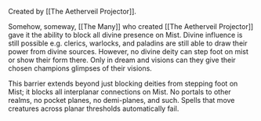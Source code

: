 Created by [[The Aetherveil Projector]].

Somehow, someway, [[The Many]] who created [[The Aetherveil Projector]] gave it the ability to block all divine presence on Mist. Divine influence is still possible e.g. clerics, warlocks, and paladins are still able to draw their power from divine sources. However, no divine deity can step foot on mist or show their form there. Only in dream and visions can they give their chosen champions glimpses of their visions. 

This barrier extends beyond just blocking deities from stepping foot on Mist; it blocks all interplanar connections on Mist. No portals to other realms, no pocket planes, no demi-planes, and such. Spells that move creatures across planar thresholds automatically fail. 